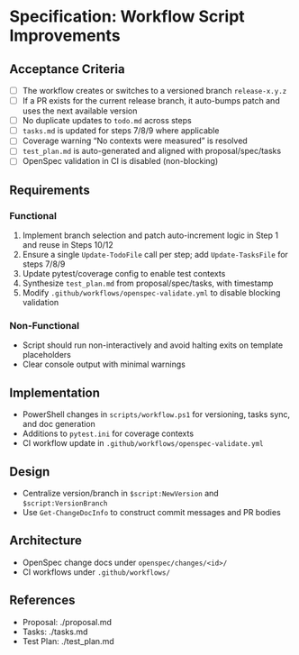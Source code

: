 # Specification: Workflow Script Improvements

## Acceptance Criteria
- [ ] The workflow creates or switches to a versioned branch `release-x.y.z`
- [ ] If a PR exists for the current release branch, it auto-bumps patch and uses the next available version
- [ ] No duplicate updates to `todo.md` across steps
- [ ] `tasks.md` is updated for steps 7/8/9 where applicable
- [ ] Coverage warning “No contexts were measured” is resolved
- [ ] `test_plan.md` is auto-generated and aligned with proposal/spec/tasks
- [ ] OpenSpec validation in CI is disabled (non-blocking)

## Requirements
### Functional
1. Implement branch selection and patch auto-increment logic in Step 1 and reuse in Steps 10/12
2. Ensure a single `Update-TodoFile` call per step; add `Update-TasksFile` for steps 7/8/9
3. Update pytest/coverage config to enable test contexts
4. Synthesize `test_plan.md` from proposal/spec/tasks, with timestamp
5. Modify `.github/workflows/openspec-validate.yml` to disable blocking validation

### Non-Functional
- Script should run non-interactively and avoid halting exits on template placeholders
- Clear console output with minimal warnings

## Implementation
- PowerShell changes in `scripts/workflow.ps1` for versioning, tasks sync, and doc generation
- Additions to `pytest.ini` for coverage contexts
- CI workflow update in `.github/workflows/openspec-validate.yml`

## Design
- Centralize version/branch in `$script:NewVersion` and `$script:VersionBranch`
- Use `Get-ChangeDocInfo` to construct commit messages and PR bodies

## Architecture
- OpenSpec change docs under `openspec/changes/<id>/`
- CI workflows under `.github/workflows/`

## References
- Proposal: ./proposal.md
- Tasks: ./tasks.md
- Test Plan: ./test_plan.md
